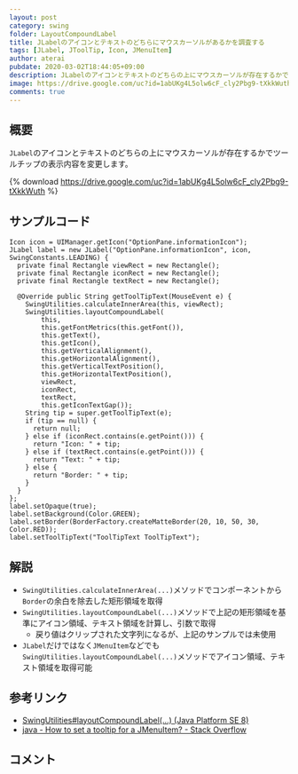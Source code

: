 ```yaml
---
layout: post
category: swing
folder: LayoutCompoundLabel
title: JLabelのアイコンとテキストのどちらにマウスカーソルがあるかを調査する
tags: [JLabel, JToolTip, Icon, JMenuItem]
author: aterai
pubdate: 2020-03-02T18:44:05+09:00
description: JLabelのアイコンとテキストのどちらの上にマウスカーソルが存在するかでツールチップの表示内容を変更します。
image: https://drive.google.com/uc?id=1abUKg4L5olw6cF_cly2Pbg9-tXkkWuth
comments: true
---
```

## 概要
`JLabel`のアイコンとテキストのどちらの上にマウスカーソルが存在するかでツールチップの表示内容を変更します。

{% download https://drive.google.com/uc?id=1abUKg4L5olw6cF_cly2Pbg9-tXkkWuth %}

## サンプルコード
<pre class="prettyprint"><code>Icon icon = UIManager.getIcon("OptionPane.informationIcon");
JLabel label = new JLabel("OptionPane.informationIcon", icon, SwingConstants.LEADING) {
  private final Rectangle viewRect = new Rectangle();
  private final Rectangle iconRect = new Rectangle();
  private final Rectangle textRect = new Rectangle();

  @Override public String getToolTipText(MouseEvent e) {
    SwingUtilities.calculateInnerArea(this, viewRect);
    SwingUtilities.layoutCompoundLabel(
        this,
        this.getFontMetrics(this.getFont()),
        this.getText(),
        this.getIcon(),
        this.getVerticalAlignment(),
        this.getHorizontalAlignment(),
        this.getVerticalTextPosition(),
        this.getHorizontalTextPosition(),
        viewRect,
        iconRect,
        textRect,
        this.getIconTextGap());
    String tip = super.getToolTipText(e);
    if (tip == null) {
      return null;
    } else if (iconRect.contains(e.getPoint())) {
      return "Icon: " + tip;
    } else if (textRect.contains(e.getPoint())) {
      return "Text: " + tip;
    } else {
      return "Border: " + tip;
    }
  }
};
label.setOpaque(true);
label.setBackground(Color.GREEN);
label.setBorder(BorderFactory.createMatteBorder(20, 10, 50, 30, Color.RED));
label.setToolTipText("ToolTipText ToolTipText");
</code></pre>

## 解説
- `SwingUtilities.calculateInnerArea(...)`メソッドでコンポーネントから`Border`の余白を除去した矩形領域を取得
- `SwingUtilities.layoutCompoundLabel(...)`メソッドで上記の矩形領域を基準にアイコン領域、テキスト領域を計算し、引数で取得
    - 戻り値はクリップされた文字列になるが、上記のサンプルでは未使用
- `JLabel`だけではなく`JMenuItem`などでも`SwingUtilities.layoutCompoundLabel(...)`メソッドでアイコン領域、テキスト領域を取得可能

<!-- dummy comment line for breaking list -->

## 参考リンク
- [SwingUtilities#layoutCompoundLabel(...) (Java Platform SE 8)](https://docs.oracle.com/javase/jp/8/docs/api/javax/swing/SwingUtilities.html#layoutCompoundLabel-javax.swing.JComponent-java.awt.FontMetrics-java.lang.String-javax.swing.Icon-int-int-int-int-java.awt.Rectangle-java.awt.Rectangle-java.awt.Rectangle-int-)
- [java - How to set a tooltip for a JMenuItem? - Stack Overflow](https://stackoverflow.com/questions/60144453/how-to-set-a-tooltip-for-a-jmenuitem)

<!-- dummy comment line for breaking list -->

## コメント
